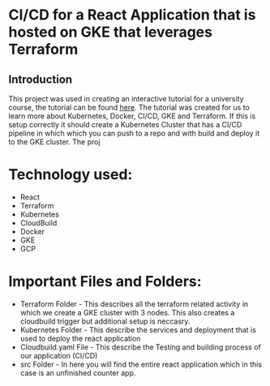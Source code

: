 # CI/CD for a React Application that is hosted on GKE that leverages Terraform

## Introduction
This project was used in creating an interactive tutorial for a university course, the tutorial can be found [here](https://www.katacoda.com/taqui/scenarios/code). The tutorial was created for us to learn more about Kubernetes, Docker, CI/CD, GKE and Terraform. If this is setup correctly it should create a Kubernetes Cluster that has a CI/CD pipeline in which which you can push to a repo and with build and deploy it to the GKE cluster. The proj


# Technology used:
- React 
- Terraform
- Kubernetes
- CloudBuild
- Docker
- GKE 
- GCP 

# Important Files and Folders:
- Terraform Folder - This describes all the terraform related activity in which we create a GKE cluster with 3 nodes. This also creates a cloudbuild trigger but additional setup is neccasry. 
- Kubernetes Folder - This describe the services and deployment that is used to deploy the react application
- Cloudbuild.yaml File - This describe the Testing and building process of our application (CI/CD)
- src Folder - In here you will find the entire react application which in this case is an unfinished counter app.

